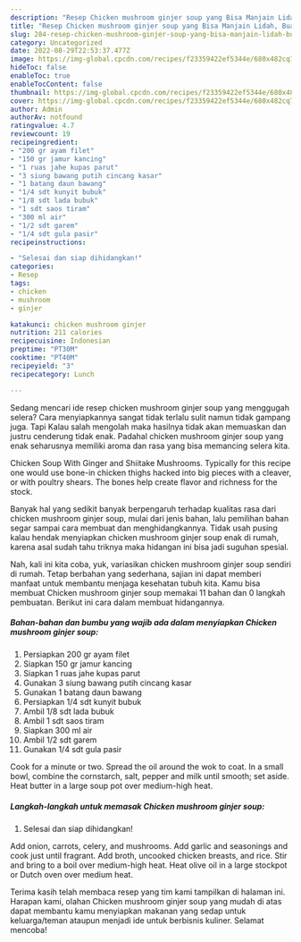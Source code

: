 ```yaml
---
description: "Resep Chicken mushroom ginjer soup yang Bisa Manjain Lidah, Buat Buka Puasa Lezat"
title: "Resep Chicken mushroom ginjer soup yang Bisa Manjain Lidah, Buat Buka Puasa Lezat"
slug: 284-resep-chicken-mushroom-ginjer-soup-yang-bisa-manjain-lidah-buat-buka-puasa-lezat
category: Uncategorized
date: 2022-08-29T22:53:37.477Z
image: https://img-global.cpcdn.com/recipes/f23359422ef5344e/680x482cq70/chicken-mushroom-ginjer-soup-foto-resep-utama.jpg
hideToc: false
enableToc: true
enableTocContent: false
thumbnail: https://img-global.cpcdn.com/recipes/f23359422ef5344e/680x482cq70/chicken-mushroom-ginjer-soup-foto-resep-utama.jpg
cover: https://img-global.cpcdn.com/recipes/f23359422ef5344e/680x482cq70/chicken-mushroom-ginjer-soup-foto-resep-utama.jpg
author: Admin
authorAv: notfound
ratingvalue: 4.7
reviewcount: 19
recipeingredient:
- "200 gr ayam filet"
- "150 gr jamur kancing"
- "1 ruas jahe kupas parut"
- "3 siung bawang putih cincang kasar"
- "1 batang daun bawang"
- "1/4 sdt kunyit bubuk"
- "1/8 sdt lada bubuk"
- "1 sdt saos tiram"
- "300 ml air"
- "1/2 sdt garem"
- "1/4 sdt gula pasir"
recipeinstructions:

- "Selesai dan siap dihidangkan!"
categories:
- Resep
tags:
- chicken
- mushroom
- ginjer

katakunci: chicken mushroom ginjer 
nutrition: 211 calories
recipecuisine: Indonesian
preptime: "PT30M"
cooktime: "PT40M"
recipeyield: "3"
recipecategory: Lunch

---
```



Sedang mencari ide resep chicken mushroom ginjer soup yang menggugah selera? Cara menyiapkannya sangat tidak terlalu sulit namun tidak gampang juga. Tapi Kalau salah mengolah maka hasilnya tidak akan memuaskan dan justru cenderung tidak enak. Padahal chicken mushroom ginjer soup yang enak seharusnya memiliki aroma dan rasa yang bisa memancing selera kita.


Chicken Soup With Ginger and Shiitake Mushrooms. Typically for this recipe one would use bone-in chicken thighs hacked into big pieces with a cleaver, or with poultry shears. The bones help create flavor and richness for the stock.

Banyak hal yang sedikit banyak berpengaruh terhadap kualitas rasa dari chicken mushroom ginjer soup, mulai dari jenis bahan, lalu pemilihan bahan segar sampai cara membuat dan menghidangkannya. Tidak usah pusing kalau hendak menyiapkan chicken mushroom ginjer soup enak di rumah, karena asal sudah tahu triknya maka hidangan ini bisa jadi suguhan spesial.


Nah, kali ini kita coba, yuk, variasikan chicken mushroom ginjer soup sendiri di rumah. Tetap berbahan yang sederhana, sajian ini dapat memberi manfaat untuk membantu menjaga kesehatan tubuh kita. Kamu bisa membuat Chicken mushroom ginjer soup memakai 11 bahan dan 0 langkah pembuatan. Berikut ini cara dalam membuat hidangannya.

<!--inarticleads1-->

##### Bahan-bahan dan bumbu yang wajib ada dalam menyiapkan Chicken mushroom ginjer soup:

1. Persiapkan 200 gr ayam filet
1. Siapkan 150 gr jamur kancing
1. Siapkan 1 ruas jahe kupas parut
1. Gunakan 3 siung bawang putih cincang kasar
1. Gunakan 1 batang daun bawang
1. Persiapkan 1/4 sdt kunyit bubuk
1. Ambil 1/8 sdt lada bubuk
1. Ambil 1 sdt saos tiram
1. Siapkan 300 ml air
1. Ambil 1/2 sdt garem
1. Gunakan 1/4 sdt gula pasir


Cook for a minute or two. Spread the oil around the wok to coat. In a small bowl, combine the cornstarch, salt, pepper and milk until smooth; set aside. Heat butter in a large soup pot over medium-high heat. 

<!--inarticleads2-->

##### Langkah-langkah untuk memasak Chicken mushroom ginjer soup:


1. Selesai dan siap dihidangkan!

Add onion, carrots, celery, and mushrooms. Add garlic and seasonings and cook just until fragrant. Add broth, uncooked chicken breasts, and rice. Stir and bring to a boil over medium-high heat. Heat olive oil in a large stockpot or Dutch oven over medium heat. 

Terima kasih telah membaca resep yang tim kami tampilkan di halaman ini. Harapan kami, olahan Chicken mushroom ginjer soup yang mudah di atas dapat membantu kamu menyiapkan makanan yang sedap untuk keluarga/teman ataupun menjadi ide untuk berbisnis kuliner. Selamat mencoba!
